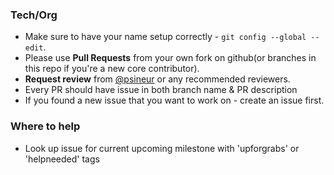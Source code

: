 
### Tech/Org
- Make sure to have your name setup correctly - `git config --global --edit`.
- Please use **Pull Requests** from your own fork on github(or branches in this repo if you're a new core contributor).
- **Request review** from [@psineur](https://github.com/psineur) or any recommended reviewers.
- Every PR should have issue in both branch name & PR description
- If you found a new issue that you want to work on - create an issue first.

### Where to help
- Look up issue for current upcoming milestone with 'upforgrabs' or 'helpneeded' tags

